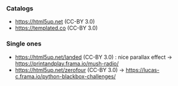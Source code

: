 ### Catalogs
- https://html5up.net (CC-BY 3.0)
- https://templated.co (CC-BY 3.0)

### Single ones
- https://html5up.net/landed (CC-BY 3.0) : nice parallax effect -> https://printandplay.frama.io/mush-radio/
- https://html5up.net/zerofour (CC-BY 3.0) -> https://lucas-c.frama.io/python-blackbox-challenges/
